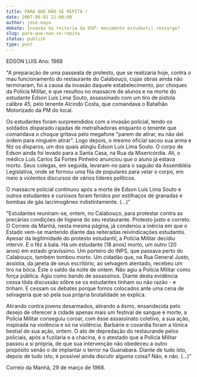 ```yaml
---
title: PARA QUE NÃO SE REPITA !
date: 2007-06-01 21:00:00
author: jose.mayo
debate: Invasão da reitoria da USP: movimento estudantil ressurge?
slug: para-que-nao-se-repita
status: publish 
type: post
---
```


EDSON LUIS Ano: 1968   

  

  

"A preparação de uma passeata de protesto, que se realizaria hoje, contra o mau funcionamento do restaurante do Calabouço, cujas obras ainda não terminaram, foi a causa da invasão daquele estabelecimento, por choques da Polícia Militar, e que resultou no massacre de alunos e na morte do estudante Edson Luís Lima Souto, assassinado com um tiro de pistola calibre 45, pelo tenente Alcindo Costa, que comandava o Batalhão Motorizado da PM do local.   

  

Os estudantes foram surpreendidos com a invasão policial, tendo os soldados disparado rajadas de metralhadoras enquanto o tenente que comandava o choque gritava pelo megafone "parem de atirar, eu não dei ordem para ninguém atirar". Logo depois, o mesmo oficial sacou sua arma e fêz os disparos, um dos quais atingiu Edson Luís Lima Souto. O corpo de Edson ainda foi levado para a Santa Casa, na Rua da Misericórdia. Ali, o médico Luís Carlos Sá Fortes Pinheiro anunciou que o aluno já estava morto. Seus colegas, em seguida, levaram-no para o saguão da Assembléia Legislativa, onde se formou uma fila de populares para velar o corpo, em meio a violentos discursos de vários líderes políticos.   

  

O massacre policial continuou após a morte de Edson Luís Lima Souto e outros estudantes e curiosos foram feridos por estilhaços de granadas e bombas de gás lacrimogêneo indistintamente. (...)"   

  

"Estudantes reuniram-se, ontem, no Calabouço, para protestar contra as precárias condições de higiene do seu restaurante. Protesto justo e correto. O Correio da Manhã, nesta mesma página, já condenou a inércia em que o Estado vem-se mantendo diante das reiteradas reivindicações estudantis. Apesar da legitimidade do protesto estudantil, a Polícia Militar decidiu intervir. E o fêz à bala. Há um estudante (18 anos) morto, um outro (20 anos) em estado gravíssimo. Um porteiro do INPS, que passava perto do Calabouço, também tombou morto. Um cidadão que, na Rua General Justo, assistia, da janela de seus escritório, ao selvagem atentado, recebeu um tiro na bôca. Êste o saldo da noite de ontem. Não agiu a Polícia Militar como força pública. Agiu como bando de assassinos. Diante desta evidência cessa tôda discussão sôbre se os estudantes tinham ou não razão - e tinham. E cessam os debates porque fomos colocados ante uma cena de selvageria que só pela sua própria brutalidade se explica.   

  

Atirando contra jovens desarmados, atirando a êsmo, ensandecida pelo desejo de oferecer à cidade apenas mais um festival de sangue e morte, a Polícia Militar conseguiu coroar, com êsse assassinato coletivo, a sua ação, inspirada na violência e só na violência. Barbárie e covardia foram a tônica bestial de sua ação, ontem. O ato de depredação do restaurande pelos policiais, após a fuzilaria e a chacina, é o atestado que a Polícia Militar passou a si própria, de que sua intervenção não obedeceu a outro propósito senão o de implantar o terror na Guanabara. Diante de tudo isto, depois de tudo isto, é possível ainda discutir alguma coisa? Não, e não. (...)"   

  

Correio da Manhã, 29 de março de 1968.
